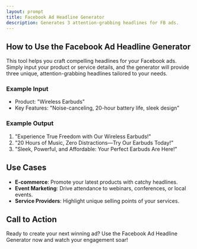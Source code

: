 ```yaml
---
layout: prompt
title: Facebook Ad Headline Generator
description: Generates 3 attention-grabbing headlines for FB ads.
---
```


## How to Use the Facebook Ad Headline Generator

This tool helps you craft compelling headlines for your Facebook ads. Simply input your product or service details, and the generator will provide three unique, attention-grabbing headlines tailored to your needs.

### Example Input
- Product: "Wireless Earbuds"
- Key Features: "Noise-canceling, 20-hour battery life, sleek design"

### Example Output
1. "Experience True Freedom with Our Wireless Earbuds!"
2. "20 Hours of Music, Zero Distractions—Try Our Earbuds Today!"
3. "Sleek, Powerful, and Affordable: Your Perfect Earbuds Are Here!"

## Use Cases
- **E-commerce**: Promote your latest products with catchy headlines.
- **Event Marketing**: Drive attendance to webinars, conferences, or local events.
- **Service Providers**: Highlight unique selling points of your services.

## Call to Action
Ready to create your next winning ad? Use the Facebook Ad Headline Generator now and watch your engagement soar!
